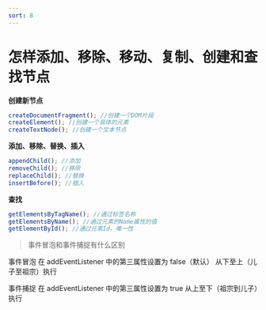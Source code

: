 ```yaml
---
sort: 8
---
```


# 怎样添加、移除、移动、复制、创建和查找节点

**创建新节点**

```js
createDocumentFragment(); //创建一个DOM片段
createElement(); //创建一个具体的元素
createTextNode(); //创建一个文本节点
```

**添加、移除、替换、插入**

```js
appendChild(); //添加
removeChild(); //移除
replaceChild(); //替换
insertBefore(); //插入
```

**查找**

```js
getElementsByTagName(); //通过标签名称
getElementsByName(); //通过元素的Name属性的值
getElementById(); //通过元素Id，唯一性
```

> 事件冒泡和事件捕捉有什么区别

事件冒泡 在 addEventListener 中的第三属性设置为 false（默认） 从下至上（儿子至祖宗）执行 

事件捕捉 在 addEventListener 中的第三属性设置为 true 从上至下（祖宗到儿子）执行